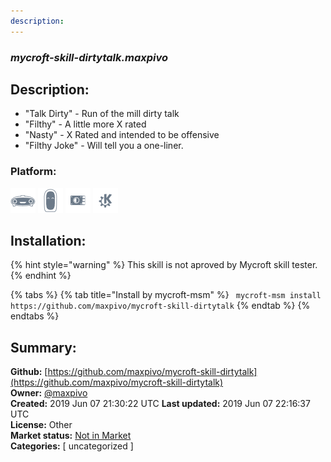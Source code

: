 ```yaml
---
description: 
---
```


### _mycroft-skill-dirtytalk.maxpivo_  
## Description:  
* "Talk Dirty" - Run of the mill dirty talk
* "Filthy" - A little more X rated
* "Nasty" - X Rated and intended to be offensive
* "Filthy Joke" - Will tell you a one-liner.  
  
  
### Platform:  
 ![Mark I](../.gitbook/assets/mark-1-icon.png)  ![Mark II](../.gitbook/assets/mark-2-icon.png)  ![Picroft](../.gitbook/assets/picroft-icon.png)  ![plasmoid](../.gitbook/assets/kde.png)   
## Installation:  
{% hint style="warning" %}
This skill is not aproved by Mycroft skill tester.
{% endhint %}
    
{% tabs %}
{% tab title="Install by mycroft-msm" %}
``` mycroft-msm install https://github.com/maxpivo/mycroft-skill-dirtytalk```
{% endtab %}
  {% endtabs %}
    
## Summary:  
**Github:** [https://github.com/maxpivo/mycroft-skill-dirtytalk](https://github.com/maxpivo/mycroft-skill-dirtytalk)  
**Owner:** [@maxpivo](https://github.com/maxpivo)  
**Created:** 2019 Jun 07 21:30:22 UTC  **Last updated:** 2019 Jun 07 22:16:37 UTC  
**License:** Other  
**Market status:** [Not in Market](https://market.mycroft.ai/skill/)  
**Categories:** [ uncategorized ]   
